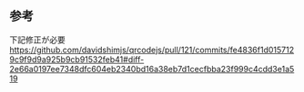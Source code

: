 ## 参考

<a href="" target="_blank"></a>
下記修正が必要
https://github.com/davidshimjs/qrcodejs/pull/121/commits/fe4836f1d0157129c9f9d9a925b9cb91532feb41#diff-2e66a0197ee7348dfc604eb2340bd16a38eb7d1cecfbba23f999c4cdd3e1a519
